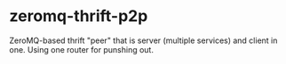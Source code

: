 # zeromq-thrift-p2p
ZeroMQ-based thrift "peer" that is server (multiple services) and client in one. Using one router for punshing out.
